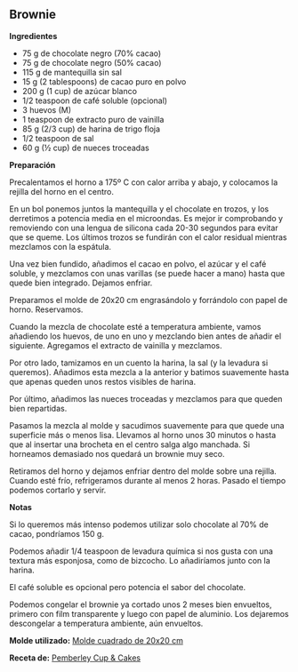## Brownie

**Ingredientes**

- 75 g de chocolate negro (70% cacao)
- 75 g de chocolate negro (50% cacao)
- 115 g de mantequilla sin sal
- 15 g (2 tablespoons) de cacao puro en polvo
- 200 g (1 cup) de azúcar blanco
- 1/2 teaspoon de café soluble (opcional)
- 3 huevos (M)
- 1 teaspoon de extracto puro de vainilla
- 85 g (2/3 cup) de harina de trigo floja
- 1/2 teaspoon de sal
- 60 g (½ cup) de nueces troceadas

**Preparación**

Precalentamos el horno a 175º C con calor arriba y abajo, y colocamos la rejilla del horno en el centro.

En un bol ponemos juntos la mantequilla y el chocolate en trozos, y los derretimos a potencia media en el microondas. Es mejor ir comprobando y removiendo con una lengua de silicona cada 20-30 segundos para evitar que se queme. Los últimos trozos se fundirán con el calor residual mientras mezclamos con la espátula.

Una vez bien fundido, añadimos el cacao en polvo, el azúcar y el café soluble, y mezclamos con unas varillas (se puede hacer a mano) hasta que quede bien integrado. Dejamos enfriar.

Preparamos el molde de 20x20 cm engrasándolo y forrándolo con papel de horno. Reservamos.

Cuando la mezcla de chocolate esté a temperatura ambiente, vamos añadiendo los huevos, de uno en uno y mezclando bien antes de añadir el siguiente. Agregamos el extracto de vainilla y mezclamos.

Por otro lado, tamizamos en un cuento la harina, la sal (y la levadura si queremos). Añadimos esta mezcla a la anterior y batimos suavemente hasta que apenas queden unos restos visibles de harina.

Por último, añadimos las nueces troceadas y mezclamos para que queden bien repartidas.

Pasamos la mezcla al molde y sacudimos suavemente para que quede una superficie más o menos lisa. Llevamos al horno unos 30 minutos o hasta que al insertar una brocheta en el centro salga algo manchada. Si horneamos demasiado nos quedará un brownie muy seco.

Retiramos del horno y dejamos enfriar dentro del molde sobre una rejilla. Cuando esté frío, refrigeramos durante al menos 2 horas. Pasado el tiempo podemos cortarlo y servir.

**Notas**

Si lo queremos más intenso podemos utilizar solo chocolate al 70% de cacao, pondríamos 150 g.

Podemos añadir 1/4 teaspoon de levadura química si nos gusta con una textura más esponjosa, como de bizcocho. Lo añadiríamos junto con la harina.

El café soluble es opcional pero potencia el sabor del chocolate.

Podemos congelar el brownie ya cortado unos 2 meses bien envueltos, primero con film transparente y luego con papel de aluminio. Los dejaremos descongelar a temperatura ambiente, aún envueltos.

**Molde utilizado:** [Molde cuadrado de 20x20 cm](../../moldes-y-utensilios.md)

**Receta de:** [Pemberley Cup & Cakes](http://pemberleycupandcakes.com/2013/06/13/dark-chocolate-brownies/)
